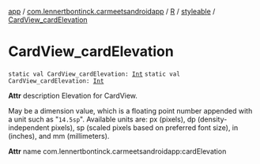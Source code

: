 [app](../../../index.md) / [com.lennertbontinck.carmeetsandroidapp](../../index.md) / [R](../index.md) / [styleable](index.md) / [CardView_cardElevation](./-card-view_card-elevation.md)

# CardView_cardElevation

`static val CardView_cardElevation: `[`Int`](https://kotlinlang.org/api/latest/jvm/stdlib/kotlin/-int/index.html)
`static val CardView_cardElevation: `[`Int`](https://kotlinlang.org/api/latest/jvm/stdlib/kotlin/-int/index.html)

**Attr**
description Elevation for CardView.

May be a dimension value, which is a floating point number appended with a unit such as "`14.5sp`". Available units are: px (pixels), dp (density-independent pixels), sp (scaled pixels based on preferred font size), in (inches), and mm (millimeters).

**Attr**
name com.lennertbontinck.carmeetsandroidapp:cardElevation

